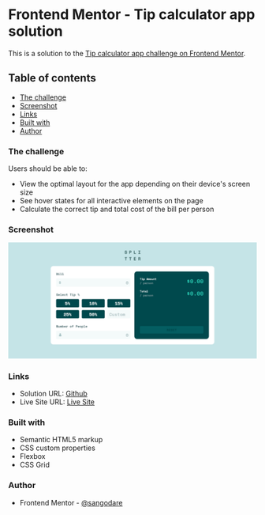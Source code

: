 # Frontend Mentor - Tip calculator app solution

This is a solution to the [Tip calculator app challenge on Frontend Mentor](https://www.frontendmentor.io/challenges/tip-calculator-app-ugJNGbJUX).

## Table of contents


- [The challenge](#the-challenge)
- [Screenshot](#screenshot)
- [Links](#links)
- [Built with](#built-with)
- [Author](#author)



### The challenge

Users should be able to:

- View the optimal layout for the app depending on their device's screen size
- See hover states for all interactive elements on the page
- Calculate the correct tip and total cost of the bill per person

### Screenshot

![](images/splitter.png)


### Links

- Solution URL: [Github](https://github.com/sangodare/Tip-calculator.git)
- Live Site URL: [Live Site](https://tipcalculatorbytoyeeb.netlify.app)


### Built with

- Semantic HTML5 markup
- CSS custom properties
- Flexbox
- CSS Grid


### Author

- Frontend Mentor - [@sangodare](https://www.frontendmentor.io/profile/sangodare)


